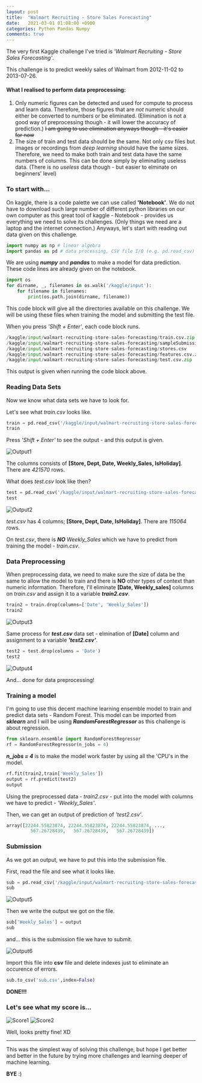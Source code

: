 ```yaml
---
layout: post
title:  "Walmart Recruiting - Store Sales Forecasting"
date:   2021-03-01 01:08:00 +0900
categories: Python Pandas Numpy
comments: true
---
```


The very first Kaggle challenge I've tried is *'Walmart Recruiting - Store Sales Forecasting'*.

This challenge is to predict weekly sales of Walmart from 2012-11-02 to 2013-07-26.

#### What I realised to perform **data preprocessing**:
1. Only numeric figures can be detected and used for compute to process and learn data. Therefore, those figures that are *not* numeric should either be converted to numbers or be eliminated. (Elimination is not a good way of preprocessing though - it will lower the accuracy of prediction.) ~~I am going to use elimination anyways though - it's easier for now~~ 
2. The size of train and test data should be the same. Not only csv files but images or recordings from *deep learning* should have the same sizes. Therefore, we need to make both train and test data have the same numbers of columns. This can be done simply by eliminating useless data. (There is no *useless* data though - but easier to elminate on beginners' level)

### To start with...
On kaggle, there is a code palette we can use called **'Notebook'**. We do not have to download such large number of different python libraries on our own computer as this great tool of kaggle - Notebook - provides us everything we need to solve its challenges. (Only things we need are a laptop and the internet connection.) Anyways, let's start with reading out data given on this challenge.

```python
import numpy as np # linear algebra
import pandas as pd # data processing, CSV file I/O (e.g. pd.read_csv)

```

We are using ***numpy*** and ***pandas*** to make a model for data prediction. These code lines are already given on the notebook.

```python
import os
for dirname, _, filenames in os.walk('/kaggle/input'):
    for filename in filenames:
        print(os.path.join(dirname, filename))
```

This code block will give all the directories available on this challenge. We will be using these files when training the model and submitting the test file.

When you press *'Shift + Enter'*, each code block runs.

```python
/kaggle/input/walmart-recruiting-store-sales-forecasting/train.csv.zip
/kaggle/input/walmart-recruiting-store-sales-forecasting/sampleSubmission.csv.zip
/kaggle/input/walmart-recruiting-store-sales-forecasting/stores.csv
/kaggle/input/walmart-recruiting-store-sales-forecasting/features.csv.zip
/kaggle/input/walmart-recruiting-store-sales-forecasting/test.csv.zip
```

This output is given when running the code block above.

### Reading Data Sets
Now we know what data sets we have to look for.

Let's see what *train.csv* looks like.

```python
train = pd.read_csv('/kaggle/input/walmart-recruiting-store-sales-forecasting/train.csv.zip')
train
```

Press *'Shift + Enter'* to see the output - and this output is given.

![Output1](/assets/2021-03-01/W1.png)

The columns consists of **[Store, Dept, Date, Weekly_Sales, IsHoliday]**. There are *421570* rows.

What does *test.csv* look like then?

```python
test = pd.read_csv('/kaggle/input/walmart-recruiting-store-sales-forecasting/test.csv.zip')
test
```

![Output2](/assets/2021-03-01/W2.png)

*test.csv* has 4 columns; **[Store, Dept, Date, IsHoliday]**. There are *115064* rows.

On *test.csv*, there is ***NO*** *Weekly_Sales* which we have to predict from training the model - *train.csv*.

### Data Preprocessing
When preprocessing data, we need to make sure the size of data be the same to allow the model to train and there is **NO** other types of context than numeric information. Therefore, I'll eliminate **[Date, Weekly_sales]** columns on *train.csv* and assign it to a variable ***train2.csv***.

```python
train2 = train.drop(columns=['Date', 'Weekly_Sales'])
train2
```

![Output3](https://user-images.githubusercontent.com/75198944/110883040-310f1500-8326-11eb-8203-7fbf0c18b8f9.png)

Same process for ***test.csv*** data set - elmination of **[Date]** column and assignment to a variable ***'test2.csv'***.

```python
test2 = test.drop(columns = 'Date')
test2
```

![Output4](https://user-images.githubusercontent.com/75198944/110883118-4edc7a00-8326-11eb-8416-c8142e281732.png)


And... done for data preprocessing!

### Training a model
I'm going to use this decent machine learning ensemble model to train and predict data sets - Random Forest. This model can be imported from ***sklearn*** and I will be using ***RandomForestRegressor*** as this challenge is about regression.

```python
from sklearn.ensemble import RandomForestRegressor 
rf = RandomForestRegressor(n_jobs = 4)
```

***n_jobs = 4*** is to make the model work faster by using all the 'CPU's in the model.

```python
rf.fit(train2,train['Weekly_Sales'])
output = rf.predict(test2)
output
```

Using the preprocessed data - *train2.csv* - put into the model with columns we have to predict - *'Weekly_Sales'*.

Then, we can get an output of prediction of *'test2.csv'*.

```python
array([22244.55823874, 22244.55823874, 22244.55823874, ...,
         567.26728439,   567.26728439,   567.26728439])
```

### Submission
As we got an output, we have to put this into the submission file.

First, read the file and see what it looks like.

```python
sub = pd.read_csv('/kaggle/input/walmart-recruiting-store-sales-forecasting/sampleSubmission.csv.zip')
sub
```

![Output5](/assets/2021-03-01/W5.png)

Then we write the output we got on the file.

```python
sub['Weekly_Sales'] = output
sub
```

and... this is the submission file we have to submit.

![Output6](https://user-images.githubusercontent.com/75198944/110883177-6a478500-8326-11eb-8136-181bc56bf106.png)

Import this file into **csv** file and delete indexes just to eliminate an occurence of errors.

```python
sub.to_csv('sub.csv',index=False)
```

**DONE!!!**

### Let's see what my score is...
![Score1](https://user-images.githubusercontent.com/75198944/110883247-80554580-8326-11eb-9369-2fece534e280.png)
![Score2](https://user-images.githubusercontent.com/75198944/110883252-821f0900-8326-11eb-9573-f0dec33b5f62.png)

Well, looks pretty fine! XD

----
This was the simplest way of solving this challenge, but hope I get better and better in the future by trying more challenges and learning deeper of machine learning. 

**BYE** :)
